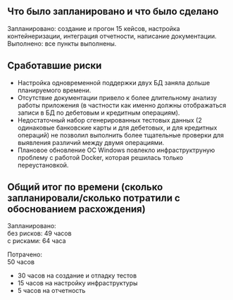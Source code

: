 ## Что было запланировано и что было сделано
Запланировано: создание и прогон 15 кейсов, настройка контейнеризации, интеграция отчетности, написание документации.  
Выполнено: все пункты выполнены.  

## Сработавшие риски
* Настройка одновременной поддержки двух БД заняла дольше планируемого времени.  
* Отсутствие документации привело к более длительному анализу работы приложения (в частности как именно должны отображаться записи в БД по дебетовым и кредитным операциям).  
* Недостаточный набор сгенерированных тестовых данных (2 одинаковые банковские карты и для дебетовых, и для кредитных операций) не позволил выполнить более тщательные проверки для выявления различий между двумя операциями.  
* Плановое обновление ОС Windows повлекло инфраструктруную проблему с работой Docker, которая решилась только переустановкой.  

## Общий итог по времени (сколько запланировали/сколько потратили с обоснованием расхождения)
Запланировано:  
без рисков: 49 часов  
с рисками: 64 часа  

Потрачено:  
50 часов
- 30 часов на создание и отладку тестов  
- 15 часов на настройку инфраструктуры  
- 5 часов на отчетность  
